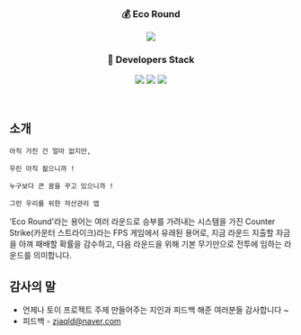 <h3 align='center'>💰 Eco Round </h3>
<p align='center'>
  <img src="https://user-images.githubusercontent.com/73686581/122880616-27f60100-d375-11eb-8249-694db53368bd.png"/>
</p>
<h3 align='center'>🔨 Developers Stack</h3>
<p align='center'>
  <img src="https://img.shields.io/badge/HTML5-E34F26?style=flat-square&logo=HTML5&logoColor=white"/>
  <img src="https://img.shields.io/badge/CSS3-1572B6?style=flat-square&logo=CSS3&logoColor=white"/>
  <img src="https://img.shields.io/badge/JavaScript-e9d24e?style=flat-square&logo=JavaScript&logoColor=white"/>
</p>
<br>

## 소개

 ```
 아직 가진 건 얼마 없지만,
 
 우린 아직 젊으니까 !
 
 누구보다 큰 꿈을 꾸고 있으니까 !

 그런 우리를 위한 자산관리 앱
 ```

 'Eco Round'라는 용어는 여러 라운드로 승부를 가려내는 시스템을 가진
 Counter Strike(카운터 스트라이크)라는 FPS 게임에서 유래된 용어로,
 지금 라운드 지출할 자금을 아껴 패배할 확률을 감수하고, 다음 라운드을 위해
 기본 무기만으로 전투에 임하는 라운드를 의미합니다.

## 감사의 말

* 언제나 토이 프로젝트 주제 만들어주는 지인과 피드백 해준 여러분들 감사합니다 ~
* 피드백 - zjaqld@naver.com



